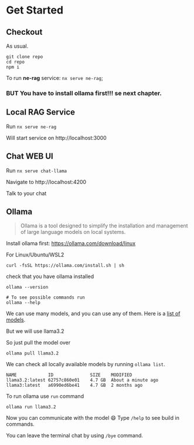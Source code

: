 # Get Started

## Checkout

As usual.

```
git clone repo
cd repo
npm i
```

To run **ne-rag** service: `nx serve ne-rag`;

### **BUT** You have to install ollama first!!! se next chapter.

## Local RAG Service

Run `nx serve ne-rag`

Will start service on http://localhost:3000

## Chat WEB UI

Run `nx serve chat-llama`

Navigate to http://localhost:4200

Talk to your chat

## Ollama

> Ollama is a tool designed to simplify the installation and management of large language models on local systems.

Install ollama first: https://ollama.com/download/linux

For Linux/Ubuntu/WSL2

```shell
curl -fsSL https://ollama.com/install.sh | sh
```

check that you have ollama installed

```shell
ollama --version

# To see possible commands run
ollama --help
```

We can use many models, and you can use any of them. Here is a [list of models](https://github.com/ollama/ollama/blob/main/README.md#model-library).

But we will use llama3.2

So just pull the model over

```shell
ollama pull llama3.2
```

We can check all locally available models by running `ollama list`.

```shell
NAME            ID              SIZE    MODIFIED           
llama3.2:latest 62757c860e01    4.7 GB  About a minute ago      
llama3:latest   a6990ed6be41    4.7 GB  2 months ago 
```

To run ollama use `run` command

```shell
ollama run llama3.2
```

Now you can communicate with the model :smile:
Type `/help` to see build in commands.

You can leave the terminal chat by using `/bye` command. 

